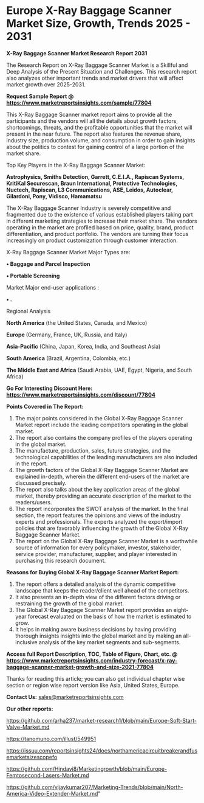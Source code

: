 # Europe X-Ray Baggage Scanner Market Size, Growth, Trends 2025 - 2031

<strong>X-Ray Baggage Scanner Market Research Report 2031</strong>

The Research Report on X-Ray Baggage Scanner Market is a Skillful and Deep Analysis of the Present Situation and Challenges. This research report also analyzes other important trends and market drivers that will affect market growth over 2025-2031.

<strong>Request Sample Report @ <a href=https://www.marketreportsinsights.com/sample/77804>https://www.marketreportsinsights.com/sample/77804</a></strong>

This X-Ray Baggage Scanner market report aims to provide all the participants and the vendors will all the details about growth factors, shortcomings, threats, and the profitable opportunities that the market will present in the near future. The report also features the revenue share, industry size, production volume, and consumption in order to gain insights about the politics to contest for gaining control of a large portion of the market share.

Top Key Players in the X-Ray Baggage Scanner Market:

<strong>Astrophysics, Smiths Detection, Garrett, C.E.I.A., Rapiscan Systems, KritiKal Securescan, Braun International, Protective Technologies, Nuctech, Rapiscan, L3 Communications, ASE, Leidos, Autoclear, Gilardoni, Pony, Vidisco, Hamamatsu</strong>

The X-Ray Baggage Scanner Industry is severely competitive and fragmented due to the existence of various established players taking part in different marketing strategies to increase their market share. The vendors operating in the market are profiled based on price, quality, brand, product differentiation, and product portfolio. The vendors are turning their focus increasingly on product customization through customer interaction.

X-Ray Baggage Scanner Market Major Types are:

<strong>• Baggage and Parcel Inspection

• Portable Screening</strong>

Market Major end-user applications :

<strong>• .</strong>

Regional Analysis

</u><strong><b>North America</b></strong> (the United States, Canada, and Mexico)

<strong><b>Europe </b></strong>(Germany, France, UK, Russia, and Italy)

<strong><b>Asia-Pacific</b></strong> (China, Japan, Korea, India, and Southeast Asia)

<strong><b>South America</b></strong> (Brazil, Argentina, Colombia, etc.)

<strong><b>The Middle East and Africa</b></strong> (Saudi Arabia, UAE, Egypt, Nigeria, and South Africa)

<strong>Go For Interesting Discount Here: <a href=https://www.marketreportsinsights.com/discount/77804>https://www.marketreportsinsights.com/discount/77804</a></strong>

<strong>Points Covered in The Report:</strong>
<ol>
  <li>The major points considered in the Global X-Ray Baggage Scanner Market report include the leading competitors operating in the global market.</li>
  <li>The report also contains the company profiles of the players operating in the global market.</li>
  <li>The manufacture, production, sales, future strategies, and the technological capabilities of the leading manufacturers are also included in the report.</li>
  <li>The growth factors of the Global X-Ray Baggage Scanner Market are explained in-depth, wherein the different end-users of the market are discussed precisely.</li>
  <li>The report also talks about the key application areas of the global market, thereby providing an accurate description of the market to the readers/users.</li>
  <li>The report incorporates the SWOT analysis of the market. In the final section, the report features the opinions and views of the industry experts and professionals. The experts analyzed the export/import policies that are favorably influencing the growth of the Global X-Ray Baggage Scanner Market.</li>
  <li>The report on the Global X-Ray Baggage Scanner Market is a worthwhile source of information for every policymaker, investor, stakeholder, service provider, manufacturer, supplier, and player interested in purchasing this research document.</li>
</ol>
<strong>Reasons for Buying Global X-Ray Baggage Scanner Market Report:</strong>

<ol>
  <li>The report offers a detailed analysis of the dynamic competitive landscape that keeps the reader/client well ahead of the competitors.</li>
  <li>It also presents an in-depth view of the different factors driving or restraining the growth of the global market.</li>
  <li>The Global X-Ray Baggage Scanner Market report provides an eight-year forecast evaluated on the basis of how the market is estimated to grow.</li>
  <li>It helps in making aware business decisions by having providing thorough insights insights into the global market and by making an all-inclusive analysis of the key market segments and sub-segments.</li>
</ol>
<strong>Access full Report Description, TOC, Table of Figure, Chart, etc. @ <a href=https://www.marketreportsinsights.com/industry-forecast/x-ray-baggage-scanner-market-growth-and-size-2021-77804>https://www.marketreportsinsights.com/industry-forecast/x-ray-baggage-scanner-market-growth-and-size-2021-77804</a></strong>


Thanks for reading this article; you can also get individual chapter wise section or region wise report version like Asia, United States, Europe.

<strong>Contact Us:</strong>
sales@marketreportsinsights.com

<strong>Our other reports:</strong>

<a href=https://github.com/arha237/market-research1/blob/main/Europe-Soft-Start-Valve-Market.md>https://github.com/arha237/market-research1/blob/main/Europe-Soft-Start-Valve-Market.md</a>

<a href=https://tanomuno.com/illust/549951>https://tanomuno.com/illust/549951</a>

<a href=https://issuu.com/reportsinsights24/docs/northamericacircuitbreakerandfusemarketsizescopefo>https://issuu.com/reportsinsights24/docs/northamericacircuitbreakerandfusemarketsizescopefo</a>

<a href=https://github.com/Hindavi8/Marketingrowth/blob/main/Europe-Femtosecond-Lasers-Market.md>https://github.com/Hindavi8/Marketingrowth/blob/main/Europe-Femtosecond-Lasers-Market.md</a>

<a href=https://github.com/vijaykumar207/Marketing-Trends/blob/main/North-America-Video-Extender-Market.md>https://github.com/vijaykumar207/Marketing-Trends/blob/main/North-America-Video-Extender-Market.md</a>"
